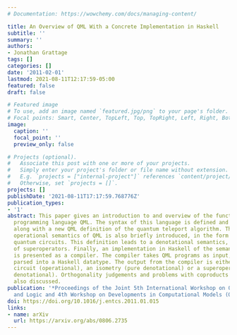 ```yaml
---
# Documentation: https://wowchemy.com/docs/managing-content/

title: An Overview of QML With a Concrete Implementation in Haskell
subtitle: ''
summary: ''
authors:
- Jonathan Grattage
tags: []
categories: []
date: '2011-02-01'
lastmod: 2021-08-11T12:17:59-05:00
featured: false
draft: false

# Featured image
# To use, add an image named `featured.jpg/png` to your page's folder.
# Focal points: Smart, Center, TopLeft, Top, TopRight, Left, Right, BottomLeft, Bottom, BottomRight.
image:
  caption: ''
  focal_point: ''
  preview_only: false

# Projects (optional).
#   Associate this post with one or more of your projects.
#   Simply enter your project's folder or file name without extension.
#   E.g. `projects = ["internal-project"]` references `content/project/deep-learning/index.md`.
#   Otherwise, set `projects = []`.
projects: []
publishDate: '2021-08-11T17:17:59.768776Z'
publication_types:
- '1'
abstract: This paper gives an introduction to and overview of the functional quantum
  programming language QML. The syntax of this language is defined and explained,
  along with a new QML definition of the quantum teleport algorithm. The categorical
  operational semantics of QML is also briefly introduced, in the form of annotated
  quantum circuits. This definition leads to a denotational semantics, given in terms
  of superoperators. Finally, an implementation in Haskell of the semantics for QML
  is presented as a compiler. The compiler takes QML programs as input, which are
  parsed into a Haskell datatype. The output from the compiler is either a quantum
  circuit (operational), an isometry (pure denotational) or a superoperator (impure
  denotational). Orthogonality judgements and problems with coproducts in QML are
  also discussed.
publication: '*Proceedings of the Joint 5th International Workshop on Quantum Physics
  and Logic and 4th Workshop on Developments in Computational Models (QPL/DCM 2008)*'
doi: https://doi.org/10.1016/j.entcs.2011.01.015
links:
- name: arXiv
  url: https://arxiv.org/abs/0806.2735
---
```

